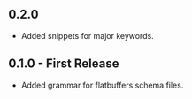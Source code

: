 ## 0.2.0
* Added snippets for major keywords.

## 0.1.0 - First Release
* Added grammar for flatbuffers schema files.
